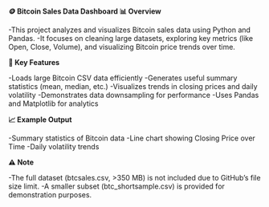 **🪙 Bitcoin Sales Data Dashboard
📊 Overview**

-This project analyzes and visualizes Bitcoin sales data using Python and Pandas.
-It focuses on cleaning large datasets, exploring key metrics (like Open, Close, Volume), and visualizing Bitcoin price trends over time.

**🧠 Key Features**

-Loads large Bitcoin CSV data efficiently
-Generates useful summary statistics (mean, median, etc.)
-Visualizes trends in closing prices and daily volatility
-Demonstrates data downsampling for performance
-Uses Pandas and Matplotlib for analytics

**📈 Example Output**

-Summary statistics of Bitcoin data
-Line chart showing Closing Price over Time
-Daily volatility trends

**⚠️ Note**

-The full dataset (btcsales.csv, >350 MB) is not included due to GitHub’s file size limit.
-A smaller subset (btc_shortsample.csv) is provided for demonstration purposes.

